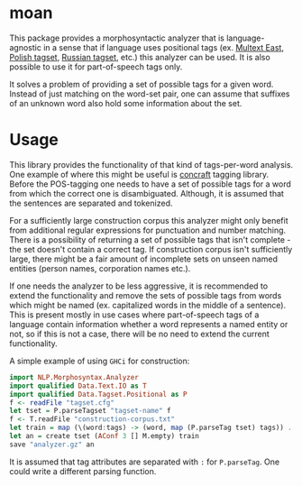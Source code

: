 moan
===================

This package provides a morphosyntactic analyzer that is language-agnostic in a sense that if language uses positional tags (ex. [Multext East][MultextEast], [Polish tagset][nkjp-tagset], [Russian tagset][ru-tagset], etc.) this analyzer can be used. It is also possible to use it for part-of-speech tags only.

It solves a problem of providing a set of possible tags for a given word. Instead of just matching on the word-set pair, one can assume that suffixes of an unknown word also hold some information about the set.

Usage
===================


This library provides the functionality of that kind of tags-per-word analysis. One example of where this might be useful is [concraft] tagging library. Before the POS-tagging one needs to have a set of possible tags for a word from which the correct one is disambiguated. Although, it is assumed that the sentences are separated and tokenized.

For a sufficiently large construction corpus this analyzer might only benefit from additional regular expressions for punctuation and number matching. There is a possibility of returning a set of possible tags that isn't complete - the set doesn't contain a correct tag. If construction corpus isn't sufficiently large, there might be a fair amount of incomplete sets on unseen named entities (person names, corporation names etc.).

If one needs the analyzer to be less aggressive, it is recommended to extend the functionality and remove the sets of possible tags from words which might be named (ex. capitalized words in the middle of a sentence). This is present mostly in use cases where part-of-speech tags of a language contain information whether a word represents a named entity or not, so if this is not a case, there will be no need to extend the current functionality.

A simple example of using ```GHCi``` for construction:

```Haskell
import NLP.Morphosyntax.Analyzer
import qualified Data.Text.IO as T
import qualified Data.Tagset.Positional as P
f <- readFile "tagset.cfg"
let tset = P.parseTagset "tagset-name" f
f <- T.readFile "construction-corpus.txt"
let train = map (\(word:tags) -> (word, map (P.parseTag tset) tags)) . map T.words . filter (not . T.null) . T.lines $ f
let an = create tset (AConf 3 [] M.empty) train
save "analyzer.gz" an
```
It is assumed that tag attributes are separated with ```:``` for ```P.parseTag```. One could write a different parsing function.

[concraft]: https://github.com/kawu/concraft
[nkjp-tagset]: http://nkjp.pl/poliqarp/help/ense2.html
[ru-tagset]: http://ufal.mff.cuni.cz/~hana/morph/rutags.html
[MultextEast]: http://nl.ijs.si/ME/ "Multext East"